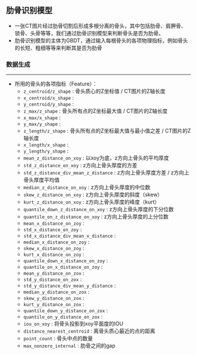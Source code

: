 ## 肋骨识别模型
- 一张CT图片经过肋骨切割后形成多根分离的骨头，其中包括肋骨、肩胛骨、锁骨、头骨等等，我们通过肋骨识别模型来判断骨头是否为肋骨。
- 肋骨识别模型的主体为GBDT，通过输入每根骨头的各项物理指标，例如骨头的长短、粗细等等来判断其是否为肋骨
### 数据生成
---
- 所用的骨头的各项指标（Feature）：
  - `z_centroid/z_shape` : 骨头质心的Z坐标值 / CT图片的Z轴长度
  - `x_centroid/x_shape` :
  - `y_centroid/y_shape` :
  - `z_max/z_shape` : 骨头所有点的Z坐标最大值 / CT图片的Z轴长度
  - `x_max/x_shape` :
  - `y_max/y_shape` : 
  - `z_length/z_shape` : 骨头所有点的Z坐标最大值与最小值之差 / CT图片的Z轴长度
  - `x_length/x_shape` :
  - `y_length/y_shape` :
  - `mean_z_distance_on_xoy` : 以xoy为底，z方向上骨头的平均厚度
  - `std_z_distance_on_xoy` : z方向上骨头厚度的方差
  - `std_z_distance_div_mean_z_distance` : z方向上骨头厚度方差 / z方向上骨头厚度平均值
  - `median_z_distance_on_xoy` : z方向上骨头厚度的中位数
  - `skew_z_distance_on_xoy` : z方向上骨头厚度的斜度（skew）
  - `kurt_z_distance_on_xoy` : z方向上骨头厚度的峰度（kurt）
  - `quantile_down_z_distance_on_xoy` : z方向上骨头厚度的下分位数
  - `quantile_on_z_distance_on_xoy` : z方向上骨头厚度的上分位数
  - `mean_x_distance_on_zoy` : 
  - `std_x_distance_on_zoy` : 
  - `std_x_distance_div_mean_x_distance` : 
  - `median_x_distance_on_zoy` : 
  - `skew_x_distance_on_zoy` : 
  - `kurt_x_distance_on_zoy` : 
  - `quantile_down_x_distance_on_zoy` : 
  - `quantile_on_x_distance_on_zoy` : 
  - `mean_y_distance_on_zox` : 
  - `std_y_distance_on_zox` : 
  - `std_y_distance_div_mean_y_distance` : 
  - `median_y_distance_on_zox` : 
  - `skew_y_distance_on_zox` : 
  - `kurt_y_distance_on_zox` : 
  - `quantile_down_y_distance_on_zox` : 
  - `quantile_on_y_distance_on_zox` : 
  - `iou_on_xoy` : 将骨头投影到xoy平面度的IOU
  - `distance_nearest_centroid` : 离骨头质心最近的点的距离
  - `point_count` : 骨头中点的数量
  - `max_nonzero_internal` : 肋骨之间的gap
